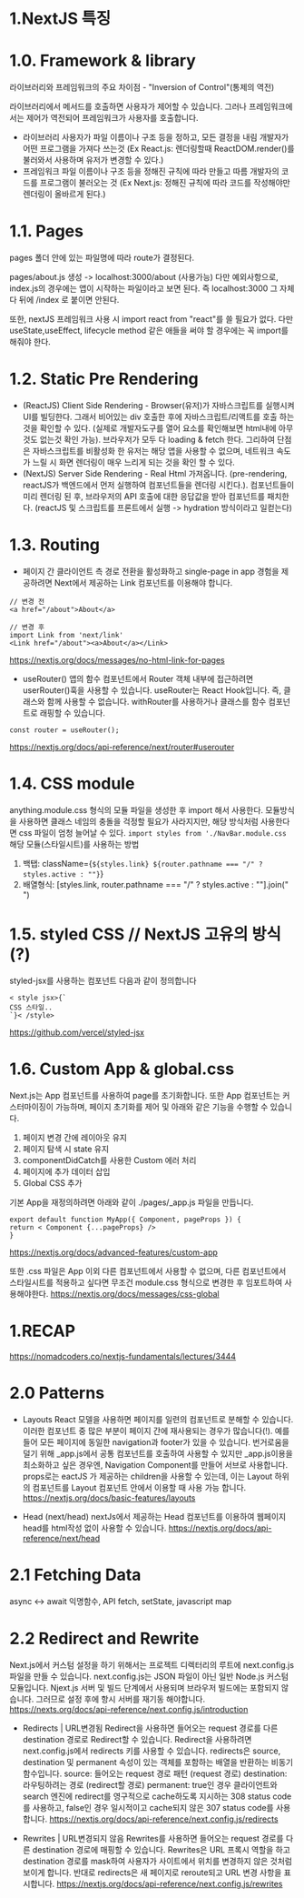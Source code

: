 # 1.NextJS 특징

# 1.0. Framework & library

라이브러리와 프레임워크의 주요 차이점 - "Inversion of Control"(통제의 역전)

라이브러리에서 메서드를 호출하면 사용자가 제어할 수 있습니다.
그러나 프레임워크에서는 제어가 역전되어 프레임워크가 사용자를 호출합니다.

- 라이브러리
  사용자가 파일 이름이나 구조 등을 정하고, 모든 결정을 내림
  개발자가 어떤 프로그램을 가져다 쓰는것 (Ex React.js: 렌더링할때 ReactDOM.render()를 불러와서 사용하며 유저가 변경할 수 있다.)
- 프레임워크
  파일 이름이나 구조 등을 정해진 규칙에 따라 만들고 따름
  개발자의 코드를 프로그램이 불러오는 것 (Ex Next.js: 정해진 규칙에 따라 코드를 작성해야만 렌더링이 올바르게 된다.)

# 1.1. Pages

pages 폴더 안에 있는 파일명에 따라 route가 결정된다.

pages/about.js 생성 -> localhost:3000/about (사용가능)
다만 예외사항으로, index.js의 경우에는 앱이 시작하는 파일이라고 보면 된다. 즉 localhost:3000 그 자체다 뒤에 /index 로 붙이면 안된다.

또한, nextJS 프레임워크 사용 시
import react from "react"를 쓸 필요가 없다. 다만 useState,useEffect, lifecycle method 같은 애들을 써야 할 경우에는 꼭 import를 해줘야 한다.

# 1.2. Static Pre Rendering

- (ReactJS) Client Side Rendering - Browser(유저)가 자바스크립트를 실행시켜 UI를 빌딩한다. 그래서 비어있는 div 호출한 후에 자바스크립트/리액트를 호출 하는 것을 확인할 수 있다. (실제로 개발자도구를 열어 요소를 확인해보면 html내에 아무것도 없는것 확인 가능). 브라우저가 모두 다 loading & fetch 한다. 그리하여 단점은 자바스크립트를 비활성화 한 유저는 해당 앱을 사용할 수 없으며, 네트워크 속도가 느릴 시 화면 렌더링이 매우 느리게 되는 것을 확인 할 수 있다.
- (NextJS) Server Side Rendering - Real Html 가져옵니다. (pre-rendering, reactJS가 백엔드에서 먼저 실행하여 컴포넌트들을 렌더링 시킨다.). 컴포넌트들이 미리 렌더링 된 후, 브라우저의 API 호출에 대한 응답값을 받아 컴포넌트를 패치한다. (reactJS 및 스크립트를 프론트에서 실행 -> hydration 방식이라고 일컫는다)

# 1.3. Routing

- 페이지 간 클라이언트 측 경로 전환을 활성화하고 single-page in app 경험을 제공하려면 Next에서 제공하는 Link 컴포넌트를 이용해야 합니다.

```
// 변경 전
<a href="/about">About</a>

// 변경 후
import Link from 'next/link'
<Link href="/about"><a>About</a></Link>
```

https://nextjs.org/docs/messages/no-html-link-for-pages

- useRouter()
  앱의 함수 컴포넌트에서 Router 객체 내부에 접근하려면 userRouter()훅을 사용할 수 있습니다.
  useRouter는 React Hook입니다. 즉, 클래스와 함께 사용할 수 없습니다. withRouter를 사용하거나 클래스를 함수 컴포넌트로 래핑할 수 있습니다.

```
const router = useRouter();
```

https://nextjs.org/docs/api-reference/next/router#userouter

# 1.4. CSS module

anything.module.css 형식의 모듈 파일을 생성한 후 import 해서 사용한다. 모듈방식을 사용하면 클래스 네임의 충돌을 걱정할 필요가 사라지지만, 해당 방식처럼 사용한다면 css 파일이 엄청 늘어날 수 있다.
`import styles from './NavBar.module.css`
해당 모듈(스타일시트)를 사용하는 방법

1. 백탭: className={`${styles.link} ${router.pathname === "/" ? styles.active : ""}`}
2. 배열형식: [styles.link, router.pathname === "/" ? styles.active : ""].join(" ")

# 1.5. styled CSS // NextJS 고유의 방식(?)

styled-jsx를 사용하는 컴포넌트 다음과 같이 정의합니다

```
< style jsx>{`
CSS 스타일..
`}< /style>
```

https://github.com/vercel/styled-jsx

# 1.6. Custom App & global.css

Next.js는 App 컴포넌트를 사용하여 page를 초기화합니다. 또한 App 컴포넌트는 커스터마이징이 가능하며, 페이지 초기화를 제어 및 아래와 같은 기능을 수행할 수 있습니다.

1. 페이지 변경 간에 레이아웃 유지
2. 페이지 탐색 시 state 유지
3. componentDidCatch를 사용한 Custom 에러 처리
4. 페이지에 추가 데이터 삽입
5. Global CSS 추가

기본 App을 재정의하려면 아래와 같이 ./pages/\_app.js 파일을 만듭니다.

```
export default function MyApp({ Component, pageProps }) {
return < Component {...pageProps} />
}
```

https://nextjs.org/docs/advanced-features/custom-app

또한 .css 파일은 App 이외 다른 컴포넌트에서 사용할 수 없으며,
다른 컴포넌트에서 스타일시트를 적용하고 싶다면 무조건 module.css 형식으로 변경한 후 임포트하여 사용해야한다.
https://nextjs.org/docs/messages/css-global

# 1.RECAP

https://nomadcoders.co/nextjs-fundamentals/lectures/3444

# 2.0 Patterns

- Layouts
  React 모델을 사용하면 페이지를 일련의 컴포넌트로 분해할 수 있습니다. 이러한 컴포넌트 중 많은 부분이 페이지 간에 재사용되는 경우가 많습니다(!). 예를 들어 모든 페이지에 동일한 navigation과 footer가 있을 수 있습니다. 번거로움을 덜기 위해 \_app.js에서 공통 컴포넌트를 호출하여 사용할 수 있지만 \_app.js이용을 최소화하고 싶은 경우엔, Navigation Component를 만들어 서브로 사용합니다. props로는 eactJS 가 제공하는 children을 사용할 수 있는데, 이는 Layout 하위의 컴포넌트를 Layout 컴포넌트 안에서 이용할 때 사용 가능 합니다.
  https://nextjs.org/docs/basic-features/layouts

- Head (next/head)
  nextJs에서 제공하는 Head 컴포넌트를 이용하여 웹페이지 head를 html작성 없이 사용할 수 있습니다.
  https://nextjs.org/docs/api-reference/next/head

# 2.1 Fetching Data

async <-> await 익명함수, API fetch, setState, javascript map

# 2.2 Redirect and Rewrite

Next.js에서 커스텀 설정을 하기 위해서는 프로젝트 디렉터리의 루트에 next.config.js 파일을 만들 수 있습니다. next.config.js는 JSON 파일이 아닌 일반 Node.js 커스텀 모듈입니다. Njext.js 서버 및 빌드 단계에서 사용되며 브라우저 빌드에는 포함되지 않습니다. 그러므로 설정 후에 항시 서버를 재기동 해야합니다.
https://nexts.org/docs/api-reference/next.config.js/introduction

- Redirects | URL변경됨
  Redirect을 사용하면 들어오는 request 경로를 다른 destination 경로로 Redirect할 수 있습니다. Redirect을 사용하려면 next.config.js에서 redirects 키를 사용할 수 있습니다. redirects은 source, destination 및 permanent 속성이 있는 객체를 포함하는 배열을 반환하는 비동기 함수입니다.
  source: 들어오는 request 경로 패턴 (request 경로)
  destination: 라우팅하려는 경로 (redirect할 경로)
  permanent: true인 경우 클라이언트와 search 엔진에 redirect를 영구적으로 cache하도록 지시하는 308 status code를 사용하고, false인 경우 일시적이고 cache되지 않은 307 status code를 사용합니다.
  https://nextjs.org/docs/api-reference/next.config.js/redirects

- Rewrites | URL변경되지 않음
  Rewrites를 사용하면 들어오는 request 경로를 다른 destination 경로에 매핑할 수 있습니다.
  Rewrites은 URL 프록시 역할을 하고 destination 경로를 mask하여 사용자가 사이트에서 위치를 변경하지 않은 것처럼 보이게 합니다. 반대로 redirects은 새 페이지로 reroute되고 URL 변경 사항을 표시합니다.
  https://nextjs.org/docs/api-reference/next.config.js/rewrites
